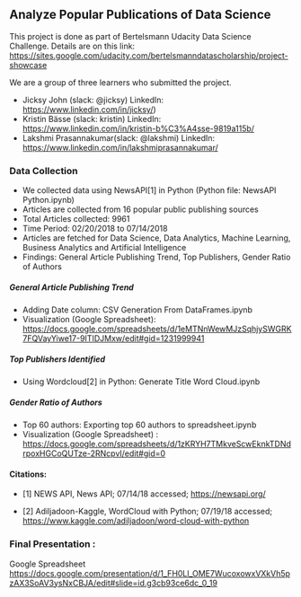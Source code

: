## Analyze Popular Publications of Data Science ##

This project is done as part of Bertelsmann Udacity Data Science Challenge. Details are on this link: https://sites.google.com/udacity.com/bertelsmanndatascholarship/project-showcase

We are a group of three learners who submitted the project.

* Jicksy John (slack: @jicksy) LinkedIn: https://www.linkedin.com/in/jicksy/)
* Kristin Bässe (slack: kristin) LinkedIn: https://www.linkedin.com/in/kristin-b%C3%A4sse-9819a115b/
* Lakshmi Prasannakumar(slack: @lakshmi) LinkedIn: https://www.linkedin.com/in/lakshmiprasannakumar/



### Data Collection
 * We collected data using NewsAPI[1] in Python (Python file: NewsAPI Python.ipynb)
 * Articles are collected from 16 popular public publishing sources 
 * Total Articles collected: 9961
 * Time Period: 02/20/2018 to 07/14/2018
 * Articles are fetched for Data Science, Data Analytics, Machine Learning, Business Analytics and Artificial Intelligence
 * Findings: General Article Publishing Trend, Top Publishers, Gender Ratio of Authors


##### General Article Publishing Trend
 * Adding Date column: CSV Generation From DataFrames.ipynb
 * Visualization (Google Spreadsheet): https://docs.google.com/spreadsheets/d/1eMTNnWewMJzSqhjySWGRK7FQVayYiwe17-9ITIDJMxw/edit#gid=1231999941


##### Top Publishers Identified
 * Using Wordcloud[2] in Python: Generate Title Word Cloud.ipynb


##### Gender Ratio of Authors
 * Top 60 authors: Exporting top 60 authors to spreadsheet.ipynb
 * Visualization (Google Spreadsheet) : https://docs.google.com/spreadsheets/d/1zKRYH7TMkveScwEknkTDNdrpoxHGCoQUTze-2RNcpvI/edit#gid=0

 
#### Citations:

 * [1] NEWS API, News API; 07/14/18 accessed; https://newsapi.org/
 
 * [2] Adiljadoon-Kaggle, WordCloud with Python; 07/19/18 accessed; https://www.kaggle.com/adiljadoon/word-cloud-with-python 
 


### Final Presentation :
Google Spreadsheet https://docs.google.com/presentation/d/1_FH0Ll_OME7WucoxowxVXkVh5pzAX3SoAV3ysNxCBJA/edit#slide=id.g3cb93ce6dc_0_19

